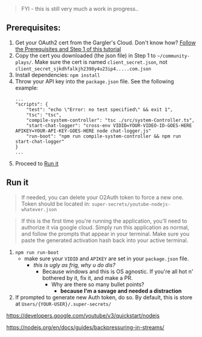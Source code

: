 > FYI - this is still very much a work in progress..

## Prerequisites:
1. Get your OAuth2 cert from the Gargler's Cloud. Don't know how? [Follow the Prerequisites and Step 1 of this tutorial](https://developers.google.com/youtube/v3/quickstart/nodejs)
2. Copy the cert you downloaded (the json file) in Step 1 to `~/community-plays/`. Make sure the cert is named `client_secret.json`, not `client_secret_sjkdhfalkjh2398y4u23ip4.....com.json`
3. Install dependencies: `npm install`
4. Throw your API key into the `package.json` file. See the following example:
    <!-- $env:APIKEY="YOUR-API-KEY-GOES-HERE"; node chat-logger.js -->
    ```
    ...
    "scripts": {
        "test": "echo \"Error: no test specified\" && exit 1",
        "tsc": "tsc",
        "compile-system-controller": "tsc ./src/system-Controller.ts",
        "start-chat-logger": "cross-env VIDID=YOUR-VIDEO-ID-GOES-HERE APIKEY=YOUR-API-KEY-GOES-HERE node chat-logger.js"
        "run-boot": "npm run compile-system-controller && npm run start-chat-logger"
    }
    ...
    ```
5. Proceed to [Run it](#run-it)

## Run it
> If needed, you can delete your O2Auth token to force a new one.
> Token should be located in: `super-secrets/youtube-nodejs-whatever.json`

> If this is the first time you're running the application,
> you'll need to authorize it via google cloud. Simply run this application 
> as normal, and follow the prompts that appear in your terminal. Make sure you paste the generated activation
> hash back into your active terminal.

1. `npm run run-boot`
    * make sure your `VIDID` and `APIKEY` are set in your `package.json` file.
        * _this is ugly as frig, why u do dis?_
            * Because windows and this is OS agnostic. If you're all hot n' bothered by it, fix it, and make a PR.
                * Why are there so many bullet points?
                    * **because I'm a savage and needed a distraction**
2. If prompted to generate new Auth token, do so. By default, this is store at `Users/{YOUR-USER}/.super-secrets/` 


https://developers.google.com/youtube/v3/quickstart/nodejs

https://nodejs.org/en/docs/guides/backpressuring-in-streams/